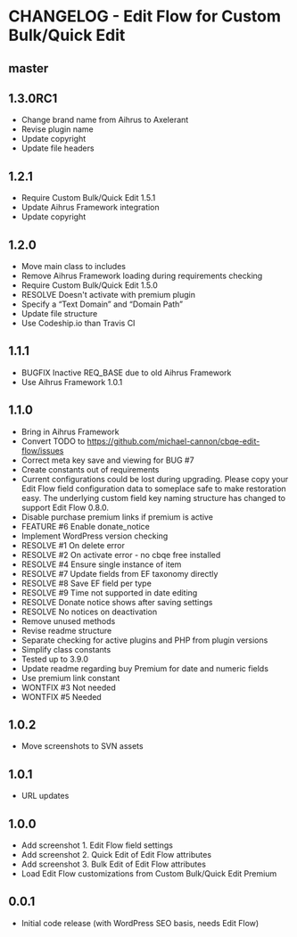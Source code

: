 # CHANGELOG - Edit Flow for Custom Bulk/Quick Edit

## master

## 1.3.0RC1
* Change brand name from Aihrus to Axelerant
* Revise plugin name
* Update copyright
* Update file headers

## 1.2.1
* Require Custom Bulk/Quick Edit 1.5.1
* Update Aihrus Framework integration
* Update copyright

## 1.2.0
* Move main class to includes
* Remove Aihrus Framework loading during requirements checking
* Require Custom Bulk/Quick Edit 1.5.0
* RESOLVE Doesn't activate with premium plugin
* Specify a “Text Domain” and “Domain Path”
* Update file structure
* Use Codeship.io than Travis CI

## 1.1.1
* BUGFIX Inactive REQ_BASE due to old Aihrus Framework
* Use Aihrus Framework 1.0.1

## 1.1.0
* Bring in Aihrus Framework
* Convert TODO to https://github.com/michael-cannon/cbqe-edit-flow/issues
* Correct meta key save and viewing for BUG #7
* Create constants out of requirements
* Current configurations could be lost during upgrading. Please copy your Edit Flow field configuration data to someplace safe to make restoration easy. The underlying custom field key naming structure has changed to support Edit Flow 0.8.0.
* Disable purchase premium links if premium is active
* FEATURE #6 Enable donate_notice
* Implement WordPress version checking
* RESOLVE #1 On delete error
* RESOLVE #2 On activate error - no cbqe free installed
* RESOLVE #4 Ensure single instance of item
* RESOLVE #7 Update fields from EF taxonomy directly
* RESOLVE #8 Save EF field per type
* RESOLVE #9 Time not supported in date editing
* RESOLVE Donate notice shows after saving settings
* RESOLVE No notices on deactivation
* Remove unused methods
* Revise readme structure
* Separate checking for active plugins and PHP from plugin versions
* Simplify class constants
* Tested up to 3.9.0
* Update readme regarding buy Premium for date and numeric fields
* Use premium link constant
* WONTFIX #3 Not needed
* WONTFIX #5 Needed

## 1.0.2
* Move screenshots to SVN assets

## 1.0.1
* URL updates

## 1.0.0
* Add screenshot 1. Edit Flow field settings
* Add screenshot 2. Quick Edit of Edit Flow attributes
* Add screenshot 3. Bulk Edit of Edit Flow attributes
* Load Edit Flow customizations from Custom Bulk/Quick Edit Premium

## 0.0.1
* Initial code release (with WordPress SEO basis, needs Edit Flow)